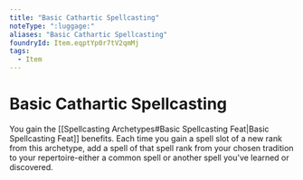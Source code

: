 ```yaml
---
title: "Basic Cathartic Spellcasting"
noteType: ":luggage:"
aliases: "Basic Cathartic Spellcasting"
foundryId: Item.eqptYp0r7tV2qmMj
tags:
  - Item
---
```


# Basic Cathartic Spellcasting

You gain the [[Spellcasting Archetypes#Basic Spellcasting Feat|Basic Spellcasting Feat]] benefits. Each time you gain a spell slot of a new rank from this archetype, add a spell of that spell rank from your chosen tradition to your repertoire-either a common spell or another spell you've learned or discovered.
